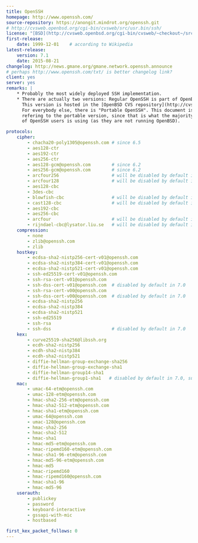 ```yaml
---
title: OpenSSH
homepage: http://www.openssh.com/
source-repository: https://anongit.mindrot.org/openssh.git
# http://cvsweb.openbsd.org/cgi-bin/cvsweb/src/usr.bin/ssh/
license: "[BSD](http://cvsweb.openbsd.org/cgi-bin/cvsweb/~checkout~/src/usr.bin/ssh/LICENCE)"
first-release:
    date: 1999-12-01    # according to Wikipedia
latest-release:
    version: 7.1
    date: 2015-08-21
changelog: http://news.gmane.org/gmane.network.openssh.announce
# perhaps http://www.openssh.com/txt/ is better changelog link?
client: yes
server: yes
remarks: |
    * Probably the most widely deployed SSH implementation.
    * There are actually two versions: Regular OpenSSH is part of OpenBSD.
      This version is hosted in the [OpenBSD CVS repository](http://cvsweb.openbsd.org/cgi-bin/cvsweb/src/usr.bin/ssh/).
      For everybody else, there is "Portable OpenSSH". This document is
      refering to the portable version, since that is what the majority
      of OpenSSH users is using (as they are not running OpenBSD).

protocols:
    cipher:
        - chacha20-poly1305@openssh.com # since 6.5
        - aes128-ctr
        - aes192-ctr
        - aes256-ctr
        - aes128-gcm@openssh.com        # since 6.2
        - aes256-gcm@openssh.com        # since 6.2
        - arcfour256                    # will be disabled by default in a future version
        - arcfour128                    # will be disabled by default in a future version
        - aes128-cbc
        - 3des-cbc
        - blowfish-cbc                  # will be disabled by default in a future version
        - cast128-cbc                   # will be disabled by default in a future version
        - aes192-cbc
        - aes256-cbc
        - arcfour                       # will be disabled by default in a future version
        - rijndael-cbc@lysator.liu.se   # will be disabled by default in a future version
    compression:
        - none
        - zlib@openssh.com
        - zlib
    hostkey:
        - ecdsa-sha2-nistp256-cert-v01@openssh.com
        - ecdsa-sha2-nistp384-cert-v01@openssh.com
        - ecdsa-sha2-nistp521-cert-v01@openssh.com
        - ssh-ed25519-cert-v01@openssh.com
        - ssh-rsa-cert-v01@openssh.com
        - ssh-dss-cert-v01@openssh.com  # disabled by default in 7.0
        - ssh-rsa-cert-v00@openssh.com
        - ssh-dss-cert-v00@openssh.com  # disabled by default in 7.0
        - ecdsa-sha2-nistp256
        - ecdsa-sha2-nistp384
        - ecdsa-sha2-nistp521
        - ssh-ed25519
        - ssh-rsa
        - ssh-dss                       # disabled by default in 7.0
    kex:
        - curve25519-sha256@libssh.org
        - ecdh-sha2-nistp256
        - ecdh-sha2-nistp384
        - ecdh-sha2-nistp521
        - diffie-hellman-group-exchange-sha256
        - diffie-hellman-group-exchange-sha1
        - diffie-hellman-group14-sha1
        - diffie-hellman-group1-sha1   # disabled by default in 7.0, susceptible to logjam
    mac:
        - umac-64-etm@openssh.com
        - umac-128-etm@openssh.com
        - hmac-sha2-256-etm@openssh.com
        - hmac-sha2-512-etm@openssh.com
        - hmac-sha1-etm@openssh.com
        - umac-64@openssh.com
        - umac-128@openssh.com
        - hmac-sha2-256
        - hmac-sha2-512
        - hmac-sha1
        - hmac-md5-etm@openssh.com
        - hmac-ripemd160-etm@openssh.com
        - hmac-sha1-96-etm@openssh.com
        - hmac-md5-96-etm@openssh.com
        - hmac-md5
        - hmac-ripemd160
        - hmac-ripemd160@openssh.com
        - hmac-sha1-96
        - hmac-md5-96
    userauth:
        - publickey
        - password
        - keyboard-interactive
        - gssapi-with-mic
        - hostbased

first_kex_packet_follows: 0
---
```

